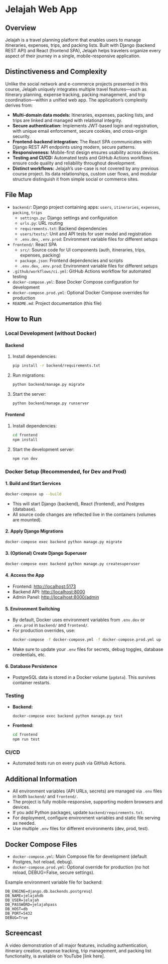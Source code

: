 # Jelajah Web App

## Overview

Jelajah is a travel planning platform that enables users to manage itineraries, expenses, trips, and packing lists. Built with Django (backend REST API) and React (frontend SPA), Jelajah helps travelers organize every aspect of their journey in a single, mobile-responsive application.

## Distinctiveness and Complexity

Unlike the social network and e-commerce projects presented in this course, Jelajah uniquely integrates multiple travel features—such as itinerary planning, expense tracking, packing management, and trip coordination—within a unified web app. The application’s complexity derives from:

- **Multi-domain data models:** Itineraries, expenses, packing lists, and trips are linked and managed with relational integrity.
- **Secure authentication:** Implements JWT-based login and registration, with unique email enforcement, secure cookies, and cross-origin security.
- **Frontend-backend integration:** The React SPA communicates with Django REST API endpoints using modern, secure patterns.
- **Responsiveness:** Mobile-first design ensures usability across devices.
- **Testing and CI/CD:** Automated tests and GitHub Actions workflows ensure code quality and reliability throughout development.
- **Distinct workflows:** Jelajah’s use-case is not covered by any previous course project. Its data relationships, custom user flows, and modular structure distinguish it from simple social or commerce sites.

## File Map

- `backend/`: Django project containing apps: `users`, `itineraries`, `expenses`, `packing`, `trips`
  - `settings.py`: Django settings and configuration
  - `urls.py`: URL routing
  - `requirements.txt`: Backend dependencies
  - `users/tests/`: Unit and API tests for user model and registration
  - `.env.dev`, `.env.prod`: Environment variable files for different setups
- `frontend/`: React SPA
  - `src/`: Source code for UI components (auth, itineraries, trips, expenses, packing)
  - `package.json`: Frontend dependencies and scripts
  - `.env.dev`, `.env.prod`: Environment variable files for different setups
- `.github/workflows/ci.yml`: GitHub Actions workflow for automated testing
- `docker-compose.yml`: Base Docker Compose configuration for development
- `docker-compose.prod.yml`: Optional Docker Compose overrides for production
- `README.md`: Project documentation (this file)

## How to Run

### Local Development (without Docker)

#### Backend

1. Install dependencies:
   ```sh
   pip install -r backend/requirements.txt
   ```
2. Run migrations:
   ```sh
   python backend/manage.py migrate
   ```
3. Start the server:
   ```sh
   python backend/manage.py runserver
   ```

#### Frontend

1. Install dependencies:
   ```sh
   cd frontend
   npm install
   ```
2. Start the development server:
   ```sh
   npm run dev
   ```

### Docker Setup (Recommended, for Dev and Prod)

#### 1. Build and Start Services

```sh
docker-compose up --build
```

- This will start Django (backend), React (frontend), and Postgres (database).
- All source code changes are reflected live in the containers (volumes are mounted).

#### 2. Apply Django Migrations

```sh
docker-compose exec backend python manage.py migrate
```

#### 3. (Optional) Create Django Superuser

```sh
docker-compose exec backend python manage.py createsuperuser
```

#### 4. Access the App

- Frontend: [http://localhost:5173](http://localhost:5173)
- Backend API: [http://localhost:8000](http://localhost:8000)
- Admin Panel: [http://localhost:8000/admin](http://localhost:8000/admin)

#### 5. Environment Switching

- By default, Docker uses environment variables from `.env.dev` or `.env.prod` in `backend/` and `frontend/`.
- For production overrides, use:
  ```sh
  docker-compose -f docker-compose.yml -f docker-compose.prod.yml up --build
  ```
- Make sure to update your `.env` files for secrets, debug toggles, database credentials, etc.

#### 6. Database Persistence

- PostgreSQL data is stored in a Docker volume (`pgdata`). This survives container restarts.

### Testing

- **Backend:**
  ```sh
  docker-compose exec backend python manage.py test
  ```
- **Frontend:**
  ```sh
  cd frontend
  npm run test
  ```

### CI/CD

- Automated tests run on every push via GitHub Actions.

## Additional Information

- All environment variables (API URLs, secrets) are managed via `.env` files in both `backend/` and `frontend/`.
- The project is fully mobile-responsive, supporting modern browsers and devices.
- If you add Python packages, update `backend/requirements.txt`.
- For deployment, configure environment variables and static file serving as needed.
- Use multiple `.env` files for different environments (dev, prod, test).

## Docker Compose Files

- `docker-compose.yml`: Main Compose file for development (default Postgres, hot reload, debug).
- `docker-compose.prod.yml`: Optional override for production (no hot reload, DEBUG=False, secure settings).

Example environment variable file for backend:

```dotenv
DB_ENGINE=django.db.backends.postgresql
DB_NAME=jelajahdb
DB_USER=jelajah
DB_PASSWORD=jelajahpass
DB_HOST=db
DB_PORT=5432
DEBUG=True
```

## Screencast

A video demonstration of all major features, including authentication, itinerary creation, expense tracking, trip management, and packing list functionality, is available on YouTube [link here].
